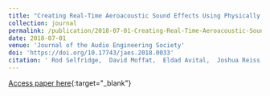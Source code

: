 ```yaml
---
title: "Creating Real-Time Aeroacoustic Sound Effects Using Physically Derived Models"
collection: journal
permalink: /publication/2018-07-01-Creating-Real-Time-Aeroacoustic-Sound-Effects-Using-Physically-Derived-Models
date: 2018-07-01
venue: 'Journal of the Audio Engineering Society'
doi: 'https://doi.org/10.17743/jaes.2018.0033'
citation: ' Rod Selfridge,  David Moffat,  Eldad Avital,  Joshua Reiss, &quot;Creating Real-Time Aeroacoustic Sound Effects Using Physically Derived Models.&quot; Journal of the Audio Engineering Society, 2018.'
---
```

[Access paper here](https://doi.org/10.17743/jaes.2018.0033){:target="_blank"}
